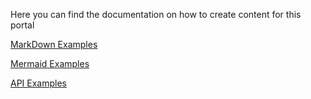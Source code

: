 Here you can find the documentation on how to create content for this portal

[MarkDown Examples](/cms/markdown)

[Mermaid Examples](/cms/mermaid)

[API Examples](/cms/api)
